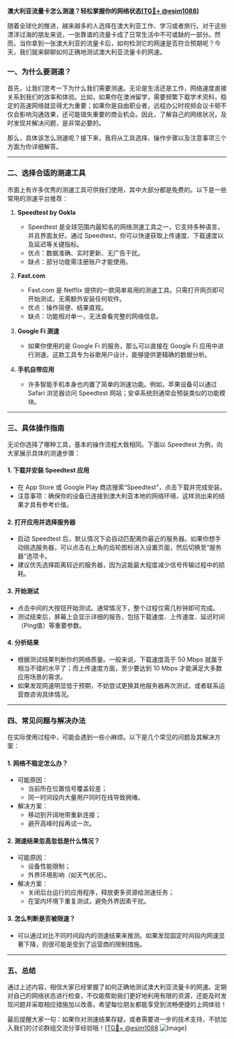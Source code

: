 **澳大利亚流量卡怎么测速？轻松掌握你的网络状态[[TG💪+ @esim1088](https://t.me/s/esim1088)]**

随着全球化的推进，越来越多的人选择在澳大利亚工作、学习或者旅行。对于这些漂洋过海的朋友来说，一张靠谱的流量卡成了日常生活中不可或缺的一部分。然而，当你拿到一张澳大利亚的流量卡后，如何检测它的网速是否符合预期呢？今天，我们就来聊聊如何正确地测试澳大利亚流量卡的网速。

### 一、为什么要测速？

首先，让我们思考一下为什么我们需要测速。无论是生活还是工作，网络速度直接关系到我们的效率和体验。比如，如果你在澳洲留学，需要频繁下载学术资料，稳定的高速网络就显得尤为重要；如果你是自由职业者，远程办公时视频会议卡顿不仅会影响沟通效果，还可能错失重要的商业机会。因此，了解自己的网络状况，及时发现并解决问题，是非常必要的。

那么，具体该怎么测速呢？接下来，我将从工具选择、操作步骤以及注意事项三个方面为你详细解答。

---

### 二、选择合适的测速工具

市面上有许多优秀的测速工具可供我们使用，其中大部分都是免费的。以下是一些常用的测速平台推荐：

1. **Speedtest by Ookla**
   - Speedtest 是全球范围内最知名的网络测速工具之一，它支持多种语言，并且界面友好。通过 Speedtest，你可以快速获取上传速度、下载速度以及延迟等关键指标。
   - 优点：数据准确、实时更新、无广告干扰。
   - 缺点：部分功能需注册账户才能使用。

2. **Fast.com**
   - Fast.com 是 Netflix 提供的一款简单易用的测速工具。只需打开网页即可开始测试，无需额外安装任何软件。
   - 优点：操作简便、结果直观。
   - 缺点：功能相对单一，无法查看完整的网络信息。

3. **Google Fi 测速**
   - 如果你使用的是 Google Fi 的服务，那么可以直接在 Google Fi 应用中进行测速。这款工具专为谷歌用户设计，能够提供更精确的数据分析。

4. **手机自带应用**
   - 许多智能手机本身也内置了简单的测速功能。例如，苹果设备可以通过 Safari 浏览器访问 Speedtest 网站；安卓系统则通常会预装类似的功能模块。

---

### 三、具体操作指南

无论你选择了哪种工具，基本的操作流程大致相同。下面以 Speedtest 为例，向大家展示具体的测速步骤：

#### 1. 下载并安装 Speedtest 应用
   - 在 App Store 或 Google Play 商店搜索“Speedtest”，点击下载并完成安装。
   - 注意事项：确保你的设备已连接到澳大利亚本地的网络环境，这样测出来的结果才具有参考价值。

#### 2. 打开应用并选择服务器
   - 启动 Speedtest 后，默认情况下会自动匹配离你最近的服务器。如果你想手动挑选服务器，可以点击右上角的齿轮图标进入设置页面，然后切换至“服务器”选项卡。
   - 建议优先选择距离较近的服务器，因为这能最大程度减少信号传输过程中的损耗。

#### 3. 开始测试
   - 点击中间的大按钮开始测试。通常情况下，整个过程仅需几秒钟即可完成。
   - 测试结束后，屏幕上会显示详细的报告，包括下载速度、上传速度、延迟时间（Ping值）等重要参数。

#### 4. 分析结果
   - 根据测试结果判断你的网络质量。一般来说，下载速度高于 50 Mbps 就属于相当不错的水平了；而上传速度方面，至少要达到 10 Mbps 才能满足大多数应用场景的需求。
   - 如果发现网速明显低于预期，不妨尝试更换其他服务器再次测试，或者联系运营商咨询具体情况。

---

### 四、常见问题与解决办法

在实际使用过程中，可能会遇到一些小麻烦。以下是几个常见的问题及其解决方案：

#### 1. 网络不稳定怎么办？
   - 可能原因：
     - 当前所在位置信号覆盖较差；
     - 同一时间段内大量用户同时在线导致拥堵。
   - 解决方案：
     - 移动到开阔地带重新连接；
     - 避开高峰时段再试一次。

#### 2. 测速结果忽高忽低是什么情况？
   - 可能原因：
     - 设备性能限制；
     - 外界环境影响（如天气状况）。
   - 解决方案：
     - 关闭后台运行的应用程序，释放更多资源给测速任务；
     - 在室内环境下重复测试，避免外界因素干扰。

#### 3. 怎么判断是否被限速？
   - 可以通过对比不同时间段内的测速结果来推测。如果发现固定时间段内网速显著下降，则很可能是受到了运营商的限制措施。

---

### 五、总结

通过上述内容，相信大家已经掌握了如何正确地测试澳大利亚流量卡的网速。定期对自己的网络状态进行检查，不仅能帮助我们更好地利用有限的资源，还能及时发现问题并采取相应措施加以改善。希望每位朋友都能享受到流畅便捷的上网体验！

最后提醒大家一句：如果你对测速结果存疑，或者需要进一步的技术支持，不妨加入我们的讨论群组交流分享经验哦！[[TG💪+ @esim1088](https://t.me/s/esim1088) ![Image](https://i.postimg.cc/4NQfJmqS/Snipaste-2025-05-13-00-14-12.png)]